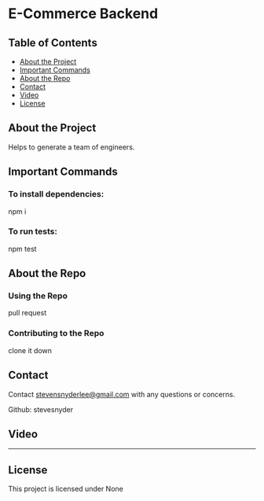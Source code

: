 # E-Commerce Backend

  

  ## Table of Contents

  - [About the Project](#about-the-project)
  - [Important Commands](#important-commands)
  - [About the Repo](#about-the-repo)
  - [Contact](#contact)
  - [Video](#video)
  - [License](#license)

  ## About the Project

  Helps to generate a team of engineers.

  ## Important Commands

  ### To install dependencies: 

  npm i

  ### To run tests:

  npm test

  ## About the Repo

  ### Using the Repo

  pull request

  ### Contributing to the Repo

  clone it down
  
  ## Contact

  Contact stevensnyderlee@gmail.com with any questions or concerns.

  Github: stevesnyder

  ## Video



  ---

  ## License

  This project is licensed under None
  

  